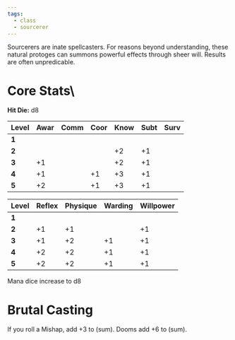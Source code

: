 ```yaml
---
tags:
  - class
  - sourcerer
---
```

Sourcerers are inate spellcasters. For reasons beyond understanding, these natural protoges can summons powerful effects through sheer will. Results are often unpredicable.
# Core Stats\
**Hit Die:** d8

| **Level** | Awar | Comm | Coor | Know | Subt | Surv |
| --------- | ---- | ---- | ---- | ---- | ---- | ---- |
| **1**     |      |      |      |      |      |      |
| **2**     |      |      |      | +2   | +1   |      |
| **3**     | +1   |      |      | +2   | +1   |      |
| **4**     | +1   |      | +1   | +3   | +1   |      |
| **5**     | +2   |      | +1   | +3   | +1   |      |

| **Level** | Reflex | Physique | Warding | Willpower |
| --------- | ------ | -------- | ------- | --------- |
| **1**     |        |          |         |           |
| **2**     | +1     | +1       |         | +1        |
| **3**     | +1     | +2       | +1      | +1        |
| **4**     | +2     | +2       | +1      | +1        |
| **5**     | +2     | +2       | +1      | +1        |
Mana dice increase to d8
# Brutal Casting
If you roll a Mishap, add +3 to (sum). Dooms add +6 to (sum).